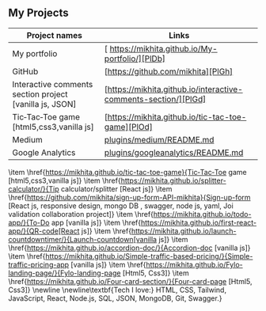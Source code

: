 ## My Projects

| Project names | Links |
| ------ | ------ |
| My portfolio | [ https://mikhita.github.io/My-portfolio/][PlDb]|
| GitHub | [https://github.com/mikhita][PlGh] |
| Interactive comments section project [vanilla js, JSON] | [https://mikhita.github.io/interactive-comments-section/][PlGd] |
| Tic‑Tac‑Toe game [html5,css3,vanilla js] | [https://mikhita.github.io/tic-tac-toe-game][PlOd] |
| Medium | [plugins/medium/README.md][PlMe] |
| Google Analytics | [plugins/googleanalytics/README.md][PlGa] |


 [PlDb]: <https://mikhita.github.io/My-portfolio/>
 [PlGh]: <https://github.com/mikhita>
 [PlGd]: <https://mikhita.github.io/interactive-comments-section/>
 [PlOd]: <https://github.com/joemccann/dillinger/tree/master/plugins/onedrive/README.md>
 [PlMe]: <https://github.com/joemccann/dillinger/tree/master/plugins/medium/README.md>
 [PlGa]: <https://github.com/RahulHP/dillinger/blob/master/plugins/googleanalytics/README.md>

\item \href{https://mikhita.github.io/tic-tac-toe-game}{Tic‑Tac‑Toe game [html5,css3,vanilla js]}
        \item \href{https://mikhita.github.io/splitter-calculator/}{Tip calculator/splitter [React js]}
        \item \href{https://github.com/mikhita/sign-up-form-API-mikhita}{Sign-up-form [React js, responsive design, mongo DB , swagger, node js, yaml, Joi validation collaboration project]}
        \item \href{https://mikhita.github.io/todo-app/}{To-Do app [vanilla js]}
        \item \href{https://mikhita.github.io/first-react-app/}{QR-code[React js]}
        \item \href{https://mikhita.github.io/launch-countdowntimer/}{Launch-countdown[vanilla js]}
        \item \href{https://mikhita.github.io/accordion-doc/}{Accordion-doc [vanilla js]}
        \item \href{https://mikhita.github.io/Simple-traffic-based-pricing/}{Simple-traffic-pricing-app [vanilla js]}
        \item \href{https://mikhita.github.io/Fylo-landing-page/}{Fylo-landing-page [Html5, Css3]}
        \item \href{https://mikhita.github.io/Four-card-section/}{Four-card-page [Html5, Css3]}
        \newline
        \newline\textbf{Tech I love:} HTML, CSS, Tailwind, JavaScript, React, Node.js,  SQL, JSON, MongoDB,  Git,  Swagger.}
